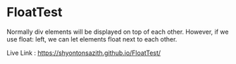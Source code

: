 # FloatTest

Normally div elements will be displayed on top of each other. However, if we use float: left, we can let elements float next to each other.

Live Link : https://shyontonsazith.github.io/FloatTest/
